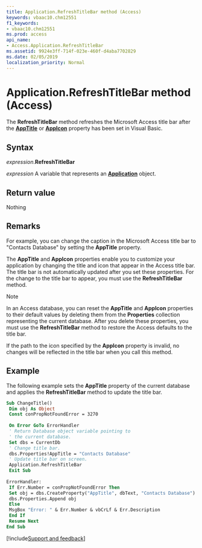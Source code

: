 ```yaml
---
title: Application.RefreshTitleBar method (Access)
keywords: vbaac10.chm12551
f1_keywords:
- vbaac10.chm12551
ms.prod: access
api_name:
- Access.Application.RefreshTitleBar
ms.assetid: 9924e3ff-714f-023e-460f-d4aba7702829
ms.date: 02/05/2019
localization_priority: Normal
---
```



# Application.RefreshTitleBar method (Access)

The **RefreshTitleBar** method refreshes the Microsoft Access title bar after the **[AppTitle](Access.Application.AppTitle.md)** or **[AppIcon](Access.Application.AppIcon.md)** property has been set in Visual Basic.


## Syntax

_expression_.**RefreshTitleBar**

_expression_ A variable that represents an **[Application](Access.Application.md)** object.


## Return value

Nothing


## Remarks

For example, you can change the caption in the Microsoft Access title bar to "Contacts Database" by setting the **AppTitle** property.

The **AppTitle** and **AppIcon** properties enable you to customize your application by changing the title and icon that appear in the Access title bar. The title bar is not automatically updated after you set these properties. For the change to the title bar to appear, you must use the **RefreshTitleBar** method.

> [!NOTE] 
> In an Access database, you can reset the **AppTitle** and **AppIcon** properties to their default values by deleting them from the **Properties** collection representing the current database. After you delete these properties, you must use the **RefreshTitleBar** method to restore the Access defaults to the title bar.

If the path to the icon specified by the **AppIcon** property is invalid, no changes will be reflected in the title bar when you call this method.


## Example

The following example sets the **AppTitle** property of the current database and applies the **RefreshTitleBar** method to update the title bar.


```vb
Sub ChangeTitle() 
 Dim obj As Object 
 Const conPropNotFoundError = 3270 
 
 On Error GoTo ErrorHandler 
 ' Return Database object variable pointing to 
 ' the current database. 
 Set dbs = CurrentDb 
 ' Change title bar. 
 dbs.Properties!AppTitle = "Contacts Database" 
 ' Update title bar on screen. 
 Application.RefreshTitleBar 
 Exit Sub 
 
ErrorHandler: 
 If Err.Number = conPropNotFoundError Then 
 Set obj = dbs.CreateProperty("AppTitle", dbText, "Contacts Database") 
 dbs.Properties.Append obj 
 Else 
 MsgBox "Error: " & Err.Number & vbCrLf & Err.Description 
 End If 
 Resume Next 
End Sub
```




[!include[Support and feedback](~/includes/feedback-boilerplate.md)]